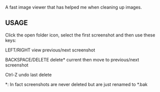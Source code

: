 A fast image viewer that has helped me when cleaning up images.
 
USAGE
-----

Click the open folder icon, select the first screenshot and then use these keys:

LEFT/RIGHT view previous/next screenshot

BACKSPACE/DELETE delete* current then move to previous/next screenshot

Ctrl-Z undo last delete
 
 
*: In fact screenshots are never deleted but are just renamed to *.bak
